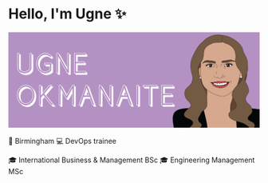 # Hello, I'm Ugne :sparkles:
<img src= "https://github.com/ugneokmanaite/ugneokmanaite/blob/master/banner.png"></img>

:pushpin: Birmingham
:computer: DevOps trainee 

:mortar_board: International Business & Management BSc
:mortar_board: Engineering Management MSc


